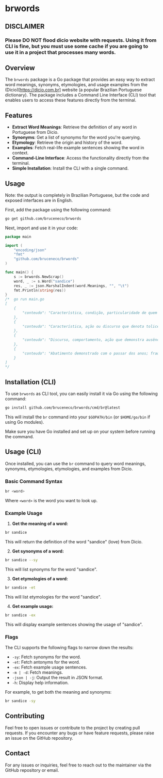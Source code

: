 # brwords
## DISCLAIMER
### Please DO NOT flood dicio website with requests. Using it from CLI is fine, but you must use some cache if you are going to use it in a project that processes many words.
## Overview

The `brwords` package is a Go package that provides an easy way to extract word meanings, synonyms, etymologies, and usage examples from the (Dicio)[https://dicio.com.br] website (a popular Brazilian Portuguese dictionary). The package includes a Command Line Interface (CLI) tool that enables users to access these features directly from the terminal.

## Features

- **Extract Word Meanings**: Retrieve the definition of any word in Portuguese from Dicio.
- **Synonyms**: Get a list of synonyms for the word you're querying.
- **Etymology**: Retrieve the origin and history of the word.
- **Examples**: Fetch real-life example sentences showing the word in context.
- **Command-Line Interface**: Access the functionality directly from the terminal.
- **Simple Installation**: Install the CLI with a single command.

## Usage
Note: the output is completely in Brazilian Portuguese, but the code and exposed interfaces are in English.

First, add the package using the following command:

```bash
go get github.com/bruceneco/brwords
```

Next, import and use it in your code:

```go
package main

import (
	"encoding/json"
	"fmt"
	"github.com/bruceneco/brwords"
)

func main() {
	s := brwords.NewScrap()
	word, _ := s.Word("sandice")
	res, _ := json.MarshalIndent(word.Meanings, "", "\t")
	fmt.Println(string(res))
}
/*  go run main.go
[
	{
		"conteudo": "Característica, condição, particularidade de quem se comporta ou se comunica através de tolices, de modo tolo ou simplório."
	},
	{
		"conteudo": "Característica, ação ou discurso que denota tolice, ignorância ou ausência de inteligência; tolice, idiotice, parvoíce."
	},
	{
		"conteudo": "Discurso, comportamento, ação que demonstra ausência de lógica; loucura."
	},
	{
		"conteudo": "Abatimento demonstrado com o passar dos anos; fraqueza mental relacionada à idade; senilidade."
	}
]
*/
```
## Installation (CLI)

To use `brwords` as CLI tool, you can easily install it via Go using the following command:

```bash
go install github.com/bruceneco/brwords/cmd/br@latest
```

This will install the `br` command into your `$GOPATH/bin` (or `$HOME/go/bin` if using Go modules).

Make sure you have Go installed and set up on your system before running the command.

## Usage (CLI)

Once installed, you can use the `br` command to query word meanings, synonyms, etymologies, etymologies, and examples from Dicio.

### Basic Command Syntax

```bash
br <word>
```

Where `<word>` is the word you want to look up.

### Example Usage

1. **Get the meaning of a word:**

```bash
br sandice
```

This will return the definition of the word "sandice" (love) from Dicio.

2. **Get synonyms of a word:**

```bash
br sandice --sy
```

This will list synonyms for the word "sandice".

3. **Get etymologies of a word:**

```bash
br sandice -et
```

This will list etymologies for the word "sandice".

4. **Get example usage:**

```bash
br sandice -ex
```

This will display example sentences showing the usage of "sandice".

### Flags

The CLI supports the following flags to narrow down the results:

- `-sy`: Fetch synonyms for the word.
- `-et`: Fetch antonyms for the word.
- `-ex`: Fetch example usage sentences.
- `-m | -d`: Fetch meanings.
- `-json | -j`: Output the result in JSON format.
- `-h`: Display help information.

For example, to get both the meaning and synonyms:

```bash
br sandice -sy
```

## Contributing

Feel free to open issues or contribute to the project by creating pull requests. If you encounter any bugs or have feature requests, please raise an issue on the GitHub repository.

## Contact

For any issues or inquiries, feel free to reach out to the maintainer via the GitHub repository or email.